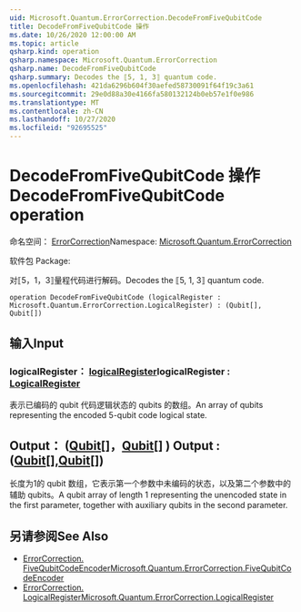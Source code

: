 ```yaml
---
uid: Microsoft.Quantum.ErrorCorrection.DecodeFromFiveQubitCode
title: DecodeFromFiveQubitCode 操作
ms.date: 10/26/2020 12:00:00 AM
ms.topic: article
qsharp.kind: operation
qsharp.namespace: Microsoft.Quantum.ErrorCorrection
qsharp.name: DecodeFromFiveQubitCode
qsharp.summary: Decodes the ⟦5, 1, 3⟧ quantum code.
ms.openlocfilehash: 421da6296b604f30aefed58730091f64f19c3a61
ms.sourcegitcommit: 29e0d88a30e4166fa580132124b0eb57e1f0e986
ms.translationtype: MT
ms.contentlocale: zh-CN
ms.lasthandoff: 10/27/2020
ms.locfileid: "92695525"
---
```

# <a name="decodefromfivequbitcode-operation"></a><span data-ttu-id="93556-102">DecodeFromFiveQubitCode 操作</span><span class="sxs-lookup"><span data-stu-id="93556-102">DecodeFromFiveQubitCode operation</span></span>

<span data-ttu-id="93556-103">命名空间： [ErrorCorrection](xref:Microsoft.Quantum.ErrorCorrection)</span><span class="sxs-lookup"><span data-stu-id="93556-103">Namespace: [Microsoft.Quantum.ErrorCorrection](xref:Microsoft.Quantum.ErrorCorrection)</span></span>

<span data-ttu-id="93556-104">软件包 [](https://nuget.org/packages/)</span><span class="sxs-lookup"><span data-stu-id="93556-104">Package: [](https://nuget.org/packages/)</span></span>


<span data-ttu-id="93556-105">对⟦5，1，3⟧量程代码进行解码。</span><span class="sxs-lookup"><span data-stu-id="93556-105">Decodes the ⟦5, 1, 3⟧ quantum code.</span></span>

```qsharp
operation DecodeFromFiveQubitCode (logicalRegister : Microsoft.Quantum.ErrorCorrection.LogicalRegister) : (Qubit[], Qubit[])
```


## <a name="input"></a><span data-ttu-id="93556-106">输入</span><span class="sxs-lookup"><span data-stu-id="93556-106">Input</span></span>

### <a name="logicalregister--logicalregister"></a><span data-ttu-id="93556-107">logicalRegister： [logicalRegister](xref:Microsoft.Quantum.ErrorCorrection.LogicalRegister)</span><span class="sxs-lookup"><span data-stu-id="93556-107">logicalRegister : [LogicalRegister](xref:Microsoft.Quantum.ErrorCorrection.LogicalRegister)</span></span>

<span data-ttu-id="93556-108">表示已编码的 qubit 代码逻辑状态的 qubits 的数组。</span><span class="sxs-lookup"><span data-stu-id="93556-108">An array of qubits representing the encoded 5-qubit code logical state.</span></span>



## <a name="output--qubitqubit"></a><span data-ttu-id="93556-109">Output： ([Qubit](xref:microsoft.quantum.lang-ref.qubit)[]，[Qubit](xref:microsoft.quantum.lang-ref.qubit)[] ) </span><span class="sxs-lookup"><span data-stu-id="93556-109">Output : ([Qubit](xref:microsoft.quantum.lang-ref.qubit)[],[Qubit](xref:microsoft.quantum.lang-ref.qubit)[])</span></span>

<span data-ttu-id="93556-110">长度为1的 qubit 数组，它表示第一个参数中未编码的状态，以及第二个参数中的辅助 qubits。</span><span class="sxs-lookup"><span data-stu-id="93556-110">A qubit array of length 1 representing the unencoded state in the first parameter, together with auxiliary qubits in the second parameter.</span></span>

## <a name="see-also"></a><span data-ttu-id="93556-111">另请参阅</span><span class="sxs-lookup"><span data-stu-id="93556-111">See Also</span></span>

- [<span data-ttu-id="93556-112">ErrorCorrection. FiveQubitCodeEncoder</span><span class="sxs-lookup"><span data-stu-id="93556-112">Microsoft.Quantum.ErrorCorrection.FiveQubitCodeEncoder</span></span>](xref:Microsoft.Quantum.ErrorCorrection.FiveQubitCodeEncoder)
- [<span data-ttu-id="93556-113">ErrorCorrection. LogicalRegister</span><span class="sxs-lookup"><span data-stu-id="93556-113">Microsoft.Quantum.ErrorCorrection.LogicalRegister</span></span>](xref:Microsoft.Quantum.ErrorCorrection.LogicalRegister)